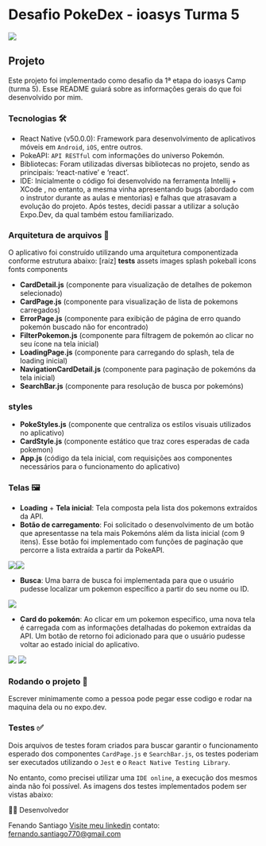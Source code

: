 # Desafio PokeDex - ioasys Turma 5

<img src="./images/demonstracao-app.gif">

## Projeto
Este projeto foi implementado como desafio da 1ª etapa do ioasys Camp (turma 5). Esse README guiará sobre as informações gerais do que foi desenvolvido por mim.

### Tecnologias 🛠️
- React Native (v50.0.0): Framework para desenvolvimento de aplicativos móveis em `Android`, `iOS`, entre outros.
- PokeAPI: `API RESTful` com informações do universo Pokemón.
- Bibliotecas: Foram utilizadas diversas bibliotecas no projeto, sendo as principais: ‘react-native’ e ‘react’.
- IDE: Inicialmente o código foi desenvolvido na ferramenta Intellij + XCode , no entanto, a mesma vinha apresentando bugs (abordado com o instrutor durante as aulas e mentorias) e falhas que atrasavam a evolução do projeto. Após testes, decidi passar a utilizar a solução Expo.Dev, da qual também estou familiarizado.

### Arquitetura de arquivos 📐 

O aplicativo foi construído utilizando uma arquitetura componentizada conforme estrutura abaixo:
[raíz]
__tests__
assets
images
splash
pokeball
icons
fonts
components

- **CardDetail.js** (componente para visualização de detalhes de pokemon selecionado)
- **CardPage.js** (componente para visualização de lista de pokemons carregados)
- **ErrorPage.js** (componente para exibição de página de erro quando pokemón buscado não for encontrado)
- **FilterPokemon.js** (componente para filtragem de pokemón ao clicar no seu ícone na tela inicial)
- **LoadingPage.js** (componente para carregando do splash, tela de loading inicial)
- **NavigationCardDetail.js** (componente para paginação de pokemóns da tela inicial)
- **SearchBar.js** (componente para resolução de busca por pokemóns)
  
### styles
- **PokeStyles.js** (componente que centraliza os estilos visuais utilizados no aplicativo)
- **CardStyle.js** (componente estático que traz cores esperadas de cada pokemon)
- **App.js** (código da tela inicial, com requisições aos componentes necessários para o funcionamento do aplicativo)

### Telas 🖼️ 
- **Loading** + **Tela inicial**: Tela composta pela lista dos pokemons extraídos da API.
- **Botão de carregamento**: Foi solicitado o desenvolvimento de um botão que apresentasse na tela mais Pokemóns além da lista inicial (com 9 itens). Esse botão foi implementado com funções de paginação que percorre a lista extraída a partir da PokeAPI.

<img src="./images/app-abre-lista.png"><img src="./images/lista-pokemon.png">

- **Busca**: Uma barra de busca foi implementada para que o usuário pudesse localizar um pokemon específico a partir do seu nome ou ID.

<img src="./images/busca-pokemon.png">

- **Card do pokemón**: Ao clicar em um pokemon especifico, uma nova tela é carregada com as informações detalhadas do pokemon extraídas da API. Um botão de retorno foi adicionado para que o usuário pudesse voltar ao estado inicial do aplicativo.

<img src="./images/stats-pokemon.png"> <img src="./images/busca-pokemon.png">

### Rodando o projeto 🚀 

Escrever minimamente como a pessoa pode pegar esse codigo e rodar na maquina dela ou no expo.dev.

### Testes ✅ 

Dois arquivos de testes foram criados para buscar garantir o funcionamento esperado dos componentes `CardPage.js` e `SearchBar.js`, os testes poderiam ser executados utilizando o `Jest` e o `React Native Testing Library`. 

No entanto, como precisei utilizar uma `IDE online`, a execução dos mesmos ainda não foi possível. As imagens dos testes implementados podem ser vistas abaixo:


🧑‍💻 Desenvolvedor

Fenando Santiago
[Visite meu linkedin](https://www.linkedin.com/in/fernando-santiago/)
contato: fernando.santiago770@gmail.com
